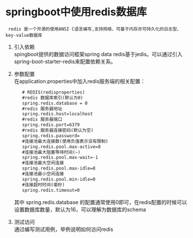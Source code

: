 #  springboot中使用redis数据库  
` redis 是一个开源的使用ANSI C语言编写,支持网络、可基于内存亦可持久化的日志型、key-value数据库` 
 1. 引入依赖  
    spingboot提供的数据访问框架spring data redis基于jedis。可以通过引入spring-boot-starter-redis来配置依赖关系。  
 2. 参数配置  
    在application.properties中加入redis服务端的相关配置：
     ```xml 
        # REDIS(redisproperties)
        #redis 数据库索引(默认为0)
        spring.redis.database = 0
        #redis 服务器地址
        spring.redis.host=localhost
        #redis 服务器端口
        spring.redis.port=6379
        #redis 服务器连接密码(默认为空)
        spring.redis.password=
        #连接池最大连接数(使用负值表示没有限制)
        spring.redis.pool.max-active=8
        #连接池最大阻塞等待时间(~)
        spring.redis.pool.max-wait=-1
        #连接池最大空闲连接
        spring.redis.pool.max-idle=8
        #连接池最小空闲连接
        spring.redis.pool.min-idle=0
        #连接超时时间(毫秒)
        spring.redis.timeout=0
     ```  
     其中 spring.redis.database 的配置通常使用0即可，在redis配置的时候可以设置数据库数量，默认为16，可以理解为数据库的schema  

 3. 测试访问  
      通过编写测试用例，举例说明如何访问redis
        